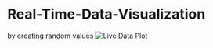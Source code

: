 # Real-Time-Data-Visualization
by creating random values
![Live Data Plot](https://github.com/user-attachments/assets/93c79ada-f139-42f8-bbc2-acda66b3572b)
